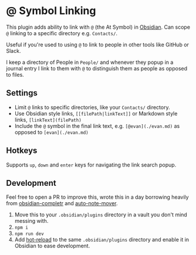 # @ Symbol Linking

This plugin adds ability to link with `@` (the At Symbol) in [Obsidian](https://obsidian.md/). Can scope `@` linking to a specific directory e.g. `Contacts/`.

Useful if you're used to using `@` to link to people in other tools like GitHub or Slack.

I keep a directory of People in `People/` and whenever they popup in a journal entry I link to them with `@` to distinguish them as people as opposed to files.

## Settings

- Limit `@` links to specific directories, like your `Contacts/` directory.
- Use Obsidian style links, `[[filePath|linkText]]` or Markdown style links, `[linkText](filePath)`
- Include the `@` symbol in the final link text, e.g. `[@evan](./evan.md)` as opposed to `[evan](./evan.md)`

## Hotkeys

Supports `up`, `down` and `enter` keys for navigating the link search popup.

## Development

Feel free to open a PR to improve this, wrote this in a day borrowing heavily from [obsidian-completr](https://github.com/tth05/obsidian-completr) and [auto-note-mover](https://github.com/farux/obsidian-auto-note-mover).

1. Move this to your `.obsidian/plugins` directory in a vault you don't mind messing with.
1. `npm i`
1. `npm run dev`
1. Add [hot-reload](https://github.com/pjeby/hot-reload) to the same `.obsidian/plugins` directory and enable it in Obsidian to ease development.